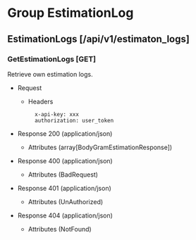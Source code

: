 # Group EstimationLog

## EstimationLogs [/api/v1/estimaton_logs]

### GetEstimationLogs [GET]

Retrieve own estimation logs.

- Request

    - Headers

            x-api-key: xxx
            authorization: user_token

- Response 200 (application/json)
  - Attributes (array[BodyGramEstimationResponse])
- Response 400 (application/json)
  - Attributes (BadRequest)
- Response 401 (application/json)
  - Attributes (UnAuthorized)
- Response 404 (application/json)
  - Attributes (NotFound)
